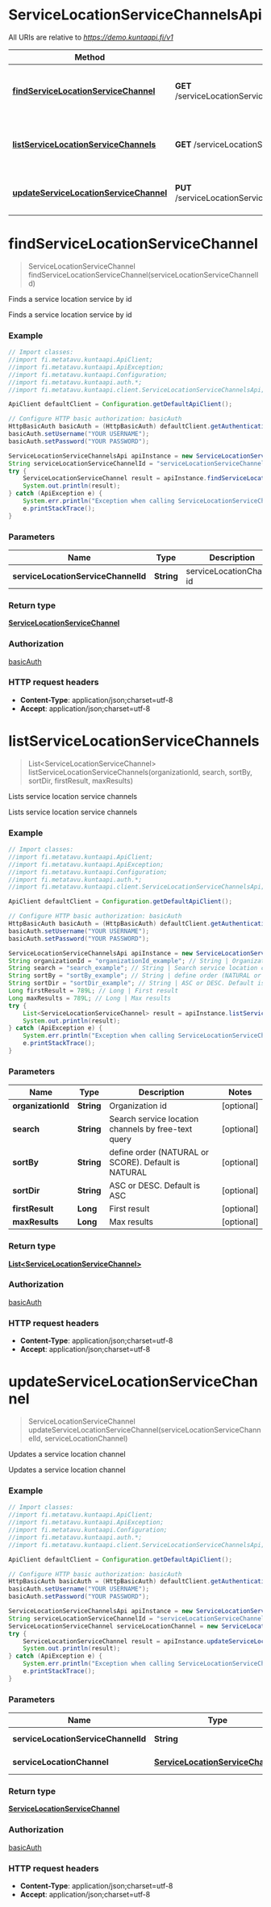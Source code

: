 # ServiceLocationServiceChannelsApi

All URIs are relative to *https://demo.kuntaapi.fi/v1*

Method | HTTP request | Description
------------- | ------------- | -------------
[**findServiceLocationServiceChannel**](ServiceLocationServiceChannelsApi.md#findServiceLocationServiceChannel) | **GET** /serviceLocationServiceChannels/{serviceLocationServiceChannelId} | Finds a service location service by id
[**listServiceLocationServiceChannels**](ServiceLocationServiceChannelsApi.md#listServiceLocationServiceChannels) | **GET** /serviceLocationServiceChannels | Lists service location service channels
[**updateServiceLocationServiceChannel**](ServiceLocationServiceChannelsApi.md#updateServiceLocationServiceChannel) | **PUT** /serviceLocationServiceChannels/{serviceLocationServiceChannelId} | Updates a service location channel


<a name="findServiceLocationServiceChannel"></a>
# **findServiceLocationServiceChannel**
> ServiceLocationServiceChannel findServiceLocationServiceChannel(serviceLocationServiceChannelId)

Finds a service location service by id

Finds a service location service by id

### Example
```java
// Import classes:
//import fi.metatavu.kuntaapi.ApiClient;
//import fi.metatavu.kuntaapi.ApiException;
//import fi.metatavu.kuntaapi.Configuration;
//import fi.metatavu.kuntaapi.auth.*;
//import fi.metatavu.kuntaapi.client.ServiceLocationServiceChannelsApi;

ApiClient defaultClient = Configuration.getDefaultApiClient();

// Configure HTTP basic authorization: basicAuth
HttpBasicAuth basicAuth = (HttpBasicAuth) defaultClient.getAuthentication("basicAuth");
basicAuth.setUsername("YOUR USERNAME");
basicAuth.setPassword("YOUR PASSWORD");

ServiceLocationServiceChannelsApi apiInstance = new ServiceLocationServiceChannelsApi();
String serviceLocationServiceChannelId = "serviceLocationServiceChannelId_example"; // String | serviceLocationChannel id
try {
    ServiceLocationServiceChannel result = apiInstance.findServiceLocationServiceChannel(serviceLocationServiceChannelId);
    System.out.println(result);
} catch (ApiException e) {
    System.err.println("Exception when calling ServiceLocationServiceChannelsApi#findServiceLocationServiceChannel");
    e.printStackTrace();
}
```

### Parameters

Name | Type | Description  | Notes
------------- | ------------- | ------------- | -------------
 **serviceLocationServiceChannelId** | **String**| serviceLocationChannel id |

### Return type

[**ServiceLocationServiceChannel**](ServiceLocationServiceChannel.md)

### Authorization

[basicAuth](../README.md#basicAuth)

### HTTP request headers

 - **Content-Type**: application/json;charset=utf-8
 - **Accept**: application/json;charset=utf-8

<a name="listServiceLocationServiceChannels"></a>
# **listServiceLocationServiceChannels**
> List&lt;ServiceLocationServiceChannel&gt; listServiceLocationServiceChannels(organizationId, search, sortBy, sortDir, firstResult, maxResults)

Lists service location service channels

Lists service location service channels

### Example
```java
// Import classes:
//import fi.metatavu.kuntaapi.ApiClient;
//import fi.metatavu.kuntaapi.ApiException;
//import fi.metatavu.kuntaapi.Configuration;
//import fi.metatavu.kuntaapi.auth.*;
//import fi.metatavu.kuntaapi.client.ServiceLocationServiceChannelsApi;

ApiClient defaultClient = Configuration.getDefaultApiClient();

// Configure HTTP basic authorization: basicAuth
HttpBasicAuth basicAuth = (HttpBasicAuth) defaultClient.getAuthentication("basicAuth");
basicAuth.setUsername("YOUR USERNAME");
basicAuth.setPassword("YOUR PASSWORD");

ServiceLocationServiceChannelsApi apiInstance = new ServiceLocationServiceChannelsApi();
String organizationId = "organizationId_example"; // String | Organization id
String search = "search_example"; // String | Search service location channels by free-text query
String sortBy = "sortBy_example"; // String | define order (NATURAL or SCORE). Default is NATURAL
String sortDir = "sortDir_example"; // String | ASC or DESC. Default is ASC
Long firstResult = 789L; // Long | First result
Long maxResults = 789L; // Long | Max results
try {
    List<ServiceLocationServiceChannel> result = apiInstance.listServiceLocationServiceChannels(organizationId, search, sortBy, sortDir, firstResult, maxResults);
    System.out.println(result);
} catch (ApiException e) {
    System.err.println("Exception when calling ServiceLocationServiceChannelsApi#listServiceLocationServiceChannels");
    e.printStackTrace();
}
```

### Parameters

Name | Type | Description  | Notes
------------- | ------------- | ------------- | -------------
 **organizationId** | **String**| Organization id | [optional]
 **search** | **String**| Search service location channels by free-text query | [optional]
 **sortBy** | **String**| define order (NATURAL or SCORE). Default is NATURAL | [optional]
 **sortDir** | **String**| ASC or DESC. Default is ASC | [optional]
 **firstResult** | **Long**| First result | [optional]
 **maxResults** | **Long**| Max results | [optional]

### Return type

[**List&lt;ServiceLocationServiceChannel&gt;**](ServiceLocationServiceChannel.md)

### Authorization

[basicAuth](../README.md#basicAuth)

### HTTP request headers

 - **Content-Type**: application/json;charset=utf-8
 - **Accept**: application/json;charset=utf-8

<a name="updateServiceLocationServiceChannel"></a>
# **updateServiceLocationServiceChannel**
> ServiceLocationServiceChannel updateServiceLocationServiceChannel(serviceLocationServiceChannelId, serviceLocationChannel)

Updates a service location channel

Updates a service location channel

### Example
```java
// Import classes:
//import fi.metatavu.kuntaapi.ApiClient;
//import fi.metatavu.kuntaapi.ApiException;
//import fi.metatavu.kuntaapi.Configuration;
//import fi.metatavu.kuntaapi.auth.*;
//import fi.metatavu.kuntaapi.client.ServiceLocationServiceChannelsApi;

ApiClient defaultClient = Configuration.getDefaultApiClient();

// Configure HTTP basic authorization: basicAuth
HttpBasicAuth basicAuth = (HttpBasicAuth) defaultClient.getAuthentication("basicAuth");
basicAuth.setUsername("YOUR USERNAME");
basicAuth.setPassword("YOUR PASSWORD");

ServiceLocationServiceChannelsApi apiInstance = new ServiceLocationServiceChannelsApi();
String serviceLocationServiceChannelId = "serviceLocationServiceChannelId_example"; // String | serviceLocationChannel id
ServiceLocationServiceChannel serviceLocationChannel = new ServiceLocationServiceChannel(); // ServiceLocationServiceChannel | New service location channel data
try {
    ServiceLocationServiceChannel result = apiInstance.updateServiceLocationServiceChannel(serviceLocationServiceChannelId, serviceLocationChannel);
    System.out.println(result);
} catch (ApiException e) {
    System.err.println("Exception when calling ServiceLocationServiceChannelsApi#updateServiceLocationServiceChannel");
    e.printStackTrace();
}
```

### Parameters

Name | Type | Description  | Notes
------------- | ------------- | ------------- | -------------
 **serviceLocationServiceChannelId** | **String**| serviceLocationChannel id |
 **serviceLocationChannel** | [**ServiceLocationServiceChannel**](ServiceLocationServiceChannel.md)| New service location channel data |

### Return type

[**ServiceLocationServiceChannel**](ServiceLocationServiceChannel.md)

### Authorization

[basicAuth](../README.md#basicAuth)

### HTTP request headers

 - **Content-Type**: application/json;charset=utf-8
 - **Accept**: application/json;charset=utf-8

